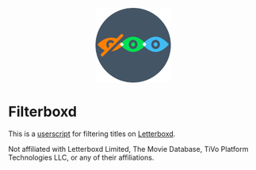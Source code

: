 <p align="center">
  <img
    height="30%"
    width="30%"
    src="img/logo.svg"
    alt="Filterboxd logo"
    title="Filterboxd logo"
  />
</p>

# Filterboxd

This is a [userscript](https://openuserjs.org/about/Userscript-Beginners-HOWTO) for filtering titles on [Letterboxd](https://letterboxd.com/).

Not affiliated with Letterboxd Limited, The Movie Database, TiVo Platform Technologies LLC, or any of their affiliations.
